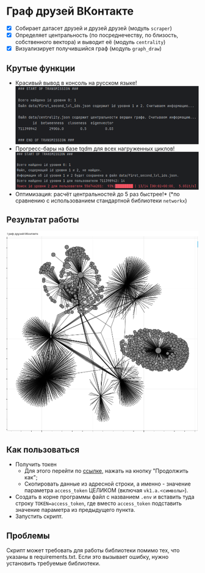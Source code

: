 
# Граф друзей ВКонтакте
- [x] Собирает датасет друзей и друзей друзей (модуль `scraper`)
- [x] Определяет центральность (по посреднечеству, по близость, собственного вектора) и выводит её (модуль `centrality`)
- [x] Визуализирует получившийся граф (модуль `graph_draw`)
## Крутые функции
- Красивый вывод в консоль на русском языке!
![img](images/console_idle.png)
- Прогресс-бары на базе tqdm для всех нагруженных циклов!
![img](images/console_tqdm.png)
- Оптимизация: расчёт центральностей до 5 раз быстрее!* (*по сравнению с использованием стандартной библиотеки `networkx`)
## Результат работы
![img](images/209_graph.png)

## Как пользоваться
- Получить токен
	- Для этого перейти по [ссылке](https://oauth.vk.com/authorize?client_id=6478436&display=page&redirect_uri=https://oauth.vk.com/blank.html&scope=friends&response_type=token&v=5.95), нажать на кнопку "Продолжить как";
	- Скопировать данные из адресной строки, а именно - значение параметра `access_token` ЦЕЛИКОМ (включая `vk1.a.<символы>`).
- Создать в корне программы файл с названием `.env` и вставить туда строку `TOKEN=access_token`, где вместо `access_token` подставить значение параметра из предыдущего пункта.
- Запустить скрипт.
## Проблемы
Скрипт может требовать для работы библиотеки помимо тех, что указаны в requirements.txt. Если это вызывает ошибку, нужно установить требуемые библиотеки.